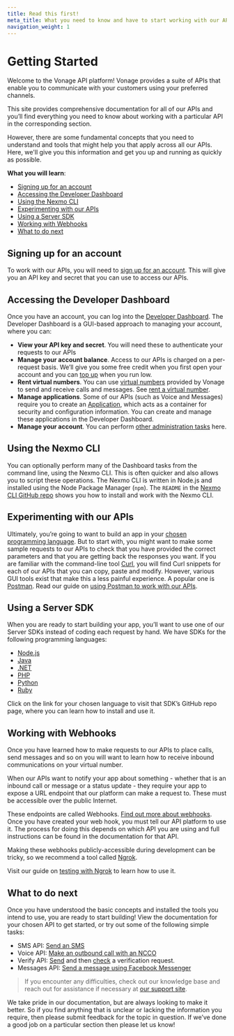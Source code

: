 ```yaml
---
title: Read this first!
meta_title: What you need to know and have to start working with our APIs
navigation_weight: 1
---
```


# Getting Started

Welcome to the Vonage API platform! Vonage provides a suite of APIs that enable you to communicate with your customers using your preferred channels. 

This site provides comprehensive documentation for all of our APIs and you’ll find everything you need to know about working with a particular API in the corresponding section.

However, there are some fundamental concepts that you need to understand and tools that might help you that apply across all our APIs. Here, we'll give you this information and get you up and running as quickly as possible.

**What you will learn**:

- [Signing up for an account](#signing-up-for-an-account)
- [Accessing the Developer Dashboard](#accessing-the-developer-dashboard)
- [Using the Nexmo CLI](#using-the-nexmo-cli)
- [Experimenting with our APIs](#experimenting-with-our-apis)
- [Using a Server SDK](#using-a-server-sdk)
- [Working with Webhooks](#working-with-webhooks)
- [What to do next](#what-to-do-next)

## Signing up for an account

To work with our APIs, you will need to [sign up for an account](/account/guides/dashboard-management#create-and-configure-a-nexmo-account). This will give you an API key and secret that you can use to access our APIs.

## Accessing the Developer Dashboard

Once you have an account, you can log into the [Developer Dashboard](/account/guides/dashboard-management#using-the-nexmo-dashboard-for-account-management). The Developer Dashboard is a GUI-based approach to managing your account, where you can:

* **View your API key and secret**. You will need these to authenticate your requests to our APIs
* **Manage your account balance**. Access to our APIs is charged on a  per-request basis. We’ll give you some free credit when you first open your account and you can [top up](/numbers/guides/payments) when you run low.
* **Rent virtual numbers**. You can use [virtual numbers](/concepts/guides/glossary#virtual-number) provided by Vonage to send and receive calls and messages. See [rent a virtual number](/numbers/guides/number-management#rent-a-virtual-number).
* **Manage applications**. Some of our APIs (such as Voice and Messages) require you to create an [Application](/application/overview), which acts as a container for security and configuration information. You can create and manage these applications in the Developer Dashboard.
* **Manage your account**. You can perform [other administration tasks](/account/guides/dashboard-management) here.

## Using the Nexmo CLI

You can optionally perform many of the Dashboard tasks from the command line, using the Nexmo CLI.
This is often quicker and also allows you to script these operations.
The Nexmo CLI is written in Node.js and installed using the Node Package Manager (`npm`). The `README` in the [Nexmo CLI GitHub repo](https://github.com/Nexmo/nexmo-cli) shows you how to install and work with the Nexmo CLI.

## Experimenting with our APIs

Ultimately, you’re going to want to build an app in your [chosen programming language](#using-a-server-sdk). But to start with, you might want to make some sample requests to our APIs to check that you have provided the correct parameters and that you are getting back the responses you want.
If you are familiar with the command-line tool [Curl](https://curl.haxx.se/), you will find Curl snippets for each of our APIs that you can copy, paste and modify.
However, various GUI tools exist that make this a less painful experience. A popular one is [Postman](https://www.postman.com/). Read our guide on [using Postman to work with our APIs](/tools/postman).

## Using a Server SDK

When you are ready to start building your app, you’ll want to use one of our Server SDKs instead of coding each request by hand. We have SDKs for the following programming languages:

- [Node.js](https://github.com/nexmo/nexmo-node)
- [Java](https://github.com/nexmo/nexmo-java)
- [.NET](https://github.com/nexmo/nexmo-dotnet)
- [PHP](https://github.com/nexmo/nexmo-php)
- [Python](https://github.com/nexmo/nexmo-python)
- [Ruby](https://github.com/nexmo/nexmo-ruby)

Click on the link for your chosen language to visit that SDK’s GitHub repo page, where you can learn how to install and use it.

## Working with Webhooks

Once you have learned how to make requests to our APIs to place calls, send messages and so on you will want to learn how to receive inbound communications on your virtual number.

When our APIs want to notify your app about something - whether that is an inbound call or message or a status update - they require your app to expose a URL endpoint that our platform can make a request to. These must be accessible over the public Internet.

These endpoints are called Webhooks. [Find out more about webhooks](/concepts/guides/webhooks). Once you have created your web hook, you must tell our API platform to use it. The process for doing this depends on which API you are using and full instructions can be found in the documentation for that API.

Making these webhooks publicly-accessible during development can be tricky, so we recommend a tool called [Ngrok](https://ngrok.com/).

Visit our guide on [testing with Ngrok](https://developer.nexmo.com/tools/ngrok) to learn how to use it.

## What to do next

Once you have understood the basic concepts and installed the tools you intend to use, you are ready to start building! View the documentation for your chosen API to get started, or try out some of the following simple tasks:

* SMS API: [Send an SMS](/messaging/sms/code-snippets/send-an-sms)
* Voice API: [Make an outbound call with an NCCO](/voice/voice-api/code-snippets/make-an-outbound-call-with-ncco)
* Verify API: [Send](/verify/code-snippets/send-verify-request) and then [check](/verify/code-snippets/check-verify-request) a verification request.
* Messages API: [Send a message using Facebook Messenger](/messages/code-snippets/messenger/send-text)


> If you encounter any difficulties, check out our knowledge base and reach out for assistance if necessary at [our support site](https://help.nexmo.com/).

We take pride in our documentation, but are always looking to make it better. So if you find anything that is unclear or lacking the information you require, then please submit feedback for the topic in question. If we’ve done a good job on a particular section then please let us know!
